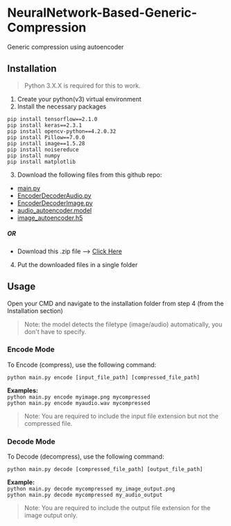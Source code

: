 # NeuralNetwork-Based-Generic-Compression
Generic compression using autoencoder

## Installation
> Python 3.X.X is required for this to work.
1. Create your python(v3) virtual environment
2. Install the necessary packages
```
pip install tensorflow==2.1.0
pip install keras==2.3.1
pip install opencv-python==4.2.0.32
pip install Pillow==7.0.0
pip install image==1.5.28
pip install noisereduce
pip install numpy
pip install matplotlib
```
3. Download the following files from this github repo:
- [main.py](https://github.com/AbdelrahmanElsherif/NeuralNetwork-Based-Generic-Compression/blob/master/main.py)
- [EncoderDecoderAudio.py](https://github.com/AbdelrahmanElsherif/NeuralNetwork-Based-Generic-Compression/blob/master/EncoderDecoderAudio.py)
- [EncoderDecoderImage.py](https://github.com/AbdelrahmanElsherif/NeuralNetwork-Based-Generic-Compression/blob/master/EncoderDecoderImage.py)
- [audio_autoencoder.model](https://github.com/AbdelrahmanElsherif/NeuralNetwork-Based-Generic-Compression/blob/master/audio_autoencoder.model)
- [image_autoencoder.h5](https://github.com/AbdelrahmanElsherif/NeuralNetwork-Based-Generic-Compression/blob/master/image_autoencoder.h5)

##### OR

- Download this .zip file --> [Click Here](https://gofile.io/?c=hpgsf9
)

4. Put the downloaded files in a single folder

 
 ## Usage
 Open your CMD and navigate to the installation folder from step 4 (from the Installation section)
> Note: the model detects the filetype (image/audio) automatically, you don't have to specify.<br/>

### Encode Mode
To Encode (compress), use the following command:
```
python main.py encode [input_file_path] [compressed_file_path]
```
**Examples:**<br/>
```python main.py encode myimage.png mycompressed```<br/>
```python main.py encode myaudio.wav mycompressed```<br/>

> Note: You are required to include the input file extension but not the compressed file.
 
### Decode Mode 
To Decode (decompress), use the following command:
```
python main.py decode [compressed_file_path] [output_file_path]
```
**Example:**<br/>
```python main.py decode mycompressed my_image_output.png```<br/>
```python main.py decode mycompressed my_audio_output```<br/>
> Note: You are required to include the output file extension for the image output only.

